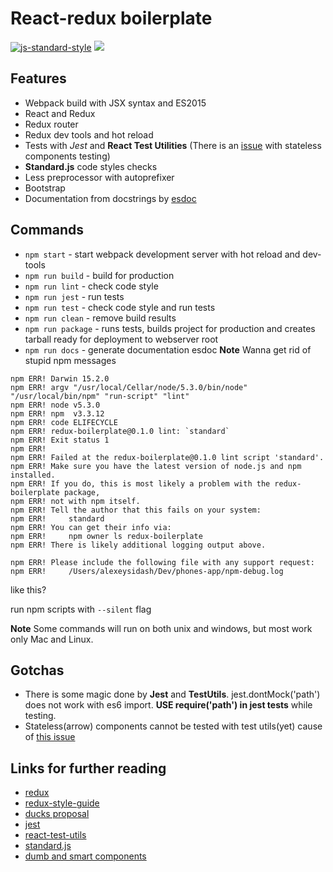 React-redux boilerplate
=======================
[![js-standard-style](https://img.shields.io/badge/code%20style-standard-brightgreen.svg)](http://standardjs.com/)
![](https://img.shields.io/badge/version-0.1.0-green.svg)

Features
--------
* Webpack build with JSX syntax and ES2015
* React and Redux
* Redux router
* Redux dev tools and hot reload
* Tests with *Jest* and **React Test Utilities** (There is an [issue](https://github.com/facebook/react/issues/4972) with stateless components testing)
* **Standard.js** code styles checks
* Less preprocessor with autoprefixer
* Bootstrap
* Documentation from docstrings by [esdoc](https://esdoc.org/)

Commands
--------
* `npm start` - start webpack development server with hot reload and dev-tools
* `npm run build` - build for production
* `npm run lint` - check code style
* `npm run jest` - run tests
* `npm run test` - check code style and run tests
* `npm run clean` - remove build results
* `npm run package` - runs tests, builds project for production and creates tarball ready for deployment to webserver root
* `npm run docs` - generate documentation esdoc
**Note**
Wanna get rid of stupid npm messages
```
npm ERR! Darwin 15.2.0
npm ERR! argv "/usr/local/Cellar/node/5.3.0/bin/node" "/usr/local/bin/npm" "run-script" "lint"
npm ERR! node v5.3.0
npm ERR! npm  v3.3.12
npm ERR! code ELIFECYCLE
npm ERR! redux-boilerplate@0.1.0 lint: `standard`
npm ERR! Exit status 1
npm ERR! 
npm ERR! Failed at the redux-boilerplate@0.1.0 lint script 'standard'.
npm ERR! Make sure you have the latest version of node.js and npm installed.
npm ERR! If you do, this is most likely a problem with the redux-boilerplate package,
npm ERR! not with npm itself.
npm ERR! Tell the author that this fails on your system:
npm ERR!     standard
npm ERR! You can get their info via:
npm ERR!     npm owner ls redux-boilerplate
npm ERR! There is likely additional logging output above.

npm ERR! Please include the following file with any support request:
npm ERR!     /Users/alexeysidash/Dev/phones-app/npm-debug.log
```
like this?

run npm scripts with `--silent` flag


**Note**
Some commands will run on both unix and windows, but most work only Mac and Linux.

Gotchas
-------
* There is some magic done by **Jest** and **TestUtils**. jest.dontMock('path') does not work with es6 import. **USE require('path') in jest tests** while testing.
* Stateless(arrow) components cannot be tested with test utils(yet) cause of [this issue](https://github.com/facebook/react/issues/4972)

Links for further reading
-------------------------
* [redux](https://github.com/rackt/redux)
* [redux-style-guide](https://github.com/ghengeveld/react-redux-styleguide)
* [ducks proposal](https://github.com/erikras/ducks-modular-redux)
* [jest](https://facebook.github.io/jest/)
* [react-test-utils](https://facebook.github.io/jest/)
* [standard.js](http://standardjs.com/)
* [dumb and smart components](https://medium.com/@dan_abramov/smart-and-dumb-components-7ca2f9a7c7d0#.p8p5yhc6u)
